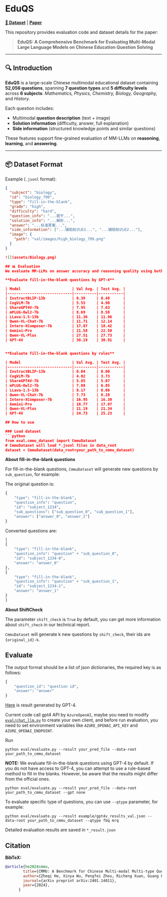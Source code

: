 # EduQS

[**🤗 Dataset**](https://huggingface.co/datasets/chaosY/EduQS) | [**Paper**](https://your-paper-link.com)

This repository provides evaluation code and dataset details for the paper:

> **EduQS: A Comprehensive Benchmark for Evaluating Multi-Modal Large Language Models on Chinese Education Question Solving**

---

## 🔍 Introduction

**EduQS** is a large-scale Chinese multimodal educational dataset containing **52,056 questions**, spanning **7 question types** and **5 difficulty levels** across **6 subjects**: *Mathematics, Physics, Chemistry, Biology, Geography,* and *History*.

Each question includes:
- Multimodal **question description** (text + image)
- **Solution information** (difficulty, answer, full explanation)
- **Side information** (structured knowledge points and similar questions)

These features support fine-grained evaluation of MM-LLMs on **reasoning**, **learning**, and **answering**.

---

## 📦 Dataset Format

Example (`.jsonl` format):

```json
{
  "subject": "biology",
  "id": "biology_799",
  "type": "fill-in-the-blank",
  "grade": "high",
  "difficulty": "hard",
  "question_info": "...题干...",
  "solution_info": "...解析...",
  "answer": "...标准答案...",
  "side_information": ["...辅助知识点1...", "...辅助知识点2..."],
  "image": {
    "path": "val/images/high_biology_799.png"
  }
}

![](assets/Biology.png)  

## 📊 Evaluation
We evaluate MM-LLMs on answer accuracy and reasoning quality using both human-annotated judgments and automated metrics such as BLEU and ROUGE.

**Evaluate fill-in-the-blank questions by GPT-4**

| Model                       | Val Avg. | Test Avg. |
|-----------------------------|----------|-----------|
| InstructBLIP-13b            | 0.39     | 0.48      |
| CogVLM-7b                   | 5.55     | 4.90      |
| ShareGPT4V-7b               | 7.95     | 7.63      |
| mPLUG-Owl2-7b               | 8.69     | 8.58      |
| LLava-1.5-13b               | 11.36    | 11.96     |
| Qwen-VL-Chat-7b             | 11.71    | 12.14     |
| Intern-XComposer-7b         | 17.87    | 18.42     |
| Gemini-Pro                  | 21.58    | 22.50     |
| Qwen-VL-Plus                | 27.51    | 27.73     |
| GPT-4V                      | 30.19    | 30.91     |


**Evaluate fill-in-the-blank questions by rules**

| Model                       | Val Avg. | Test Avg. |
|-----------------------------|----------|-----------|
| InstructBLIP-13b            | 0.04     | 0.00      |
| CogVLM-7b                   | 4.02     | 3.73      |
| ShareGPT4V-7b               | 5.85     | 5.07      |
| mPLUG-Owl2-7b               | 7.08     | 6.85      |
| LLava-1.5-13b               | 8.17     | 8.06      |
| Qwen-VL-Chat-7b             | 7.73     | 8.28      |
| Intern-XComposer-7b         | 16.95    | 16.30     |
| Gemini-Pro                  | 18.77    | 17.87     |
| Qwen-VL-Plus                | 21.19    | 21.34     |
| GPT-4V                      | 24.73    | 25.23     |

## How to use

### Load dataset
```python
from eval.cmmu_dataset import CmmuDataset
# CmmuDataset will load *.jsonl files in data_root
dataset = CmmuDataset(data_root=your_path_to_cmmu_dataset)
```

**About fill-in-the-blank questions**

For fill-in-the-blank questions, `CmmuDataset` will generate new questions by `sub_question`, for example:

The original question is:
```python
{
    "type": "fill-in-the-blank",
    "question_info": "question", 
    "id": "subject_1234", 
    "sub_questions": ["sub_question_0", "sub_question_1"],
    "answer": ["answer_0", "answer_1"]
}
```
Converted questions are:
```python
[
{
    "type": "fill-in-the-blank",
    "question_info": "question" + "sub_question_0", 
    "id": "subject_1234-0",
    "answer": "answer_0"
},
{
    "type": "fill-in-the-blank",
    "question_info": "question" + "sub_question_1", 
    "id": "subject_1234-1",
    "answer": "answer_1"
}
]
```

**About ShiftCheck**

The parameter `shift_check` is `True` by default, you can get more information about `shift_check` in our technical report.

`CmmuDataset` will generate k new questions by `shift_check`, their ids are `{original_id}-k`.


## Evaluate

The output format should be a list of json dictionaries, the required key is as follows:
```python
{
    "question_id": "question id",
    "answer": "answer"
}
``` 

[Here](example/gpt4v_results_val.json) is result generated by GPT-4.

Current code call gpt4 API by `AzureOpenAI`, maybe you need to modify [`eval/chat_llm.py`](eval/chat_llm.py)  to create your own client, and before run evaluation, you need to set environment variables like `AZURE_OPENAI_API_KEY` and `AZURE_OPENAI_ENDPOINT`.

Run 
```shell
python eval/evaluate.py --result your_pred_file --data-root your_path_to_cmmu_dataset
```

**NOTE:** We evaluate fill-in-the-blank questions using GPT-4 by default. If you do not have access to GPT-4, you can attempt to use a rule-based method to fill in the blanks. However, be aware that the results might differ from the official ones.
```shell
python eval/evaluate.py --result your_pred_file --data-root your_path_to_cmmu_dataset --gpt none
```

To evaluate specific type of questions, you can use `--qtype` parameter, for example:
```shell
python eval/evaluate.py --result example/gpt4v_results_val.json --data-root your_path_to_cmmu_dataset --qtype fbq mrq
```

Detailed evaluation results are saved in `*_result.json`

## Citation
**BibTeX:**
```bibtex
@article{he2024cmmu,
        title={CMMU: A Benchmark for Chinese Multi-modal Multi-type Question Understanding and Reasoning},
        author={Zheqi He, Xinya Wu, Pengfei Zhou, Richeng Xuan, Guang Liu, Xi Yang, Qiannan Zhu and Hua Huang},
        journal={arXiv preprint arXiv:2401.14011},
        year={2024},
      }
```
